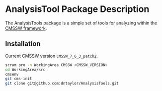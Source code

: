 AnalysisTool Package Description
================================

The AnalysisTools package is a simple set of tools for analyzing within
the [CMSSW framework](https://github.com/cms-sw/cmssw).

Installation
------------

Current CMSSW version ``CMSSW_7_6_3_patch2``.

```bash
scram pro -n WorkingArea CMSSW <CMSSW_VERSION>
cd WorkingArea/src
cmsenv
git cms-init
git clone git@github.com:dntaylor/AnalysisTools.git
``` 
